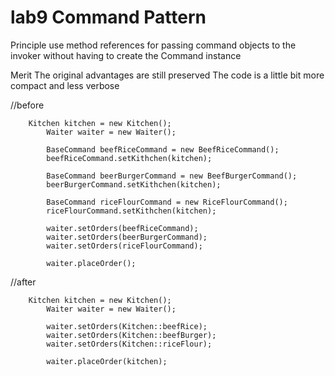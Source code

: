 # lab9 Command Pattern

Principle
use method references for passing command objects to the invoker without having to create the Command instance

Merit
The original advantages are still preserved
The code is a little bit more compact and less verbose


//before
		 	    
		Kitchen kitchen = new Kitchen();
	        Waiter waiter = new Waiter();
	        
	        BaseCommand beefRiceCommand = new BeefRiceCommand();
	        beefRiceCommand.setKithchen(kitchen);
	        
	        BaseCommand beerBurgerCommand = new BeefBurgerCommand();
	        beerBurgerCommand.setKithchen(kitchen);

	        BaseCommand riceFlourCommand = new RiceFlourCommand();
	        riceFlourCommand.setKithchen(kitchen);

	        waiter.setOrders(beefRiceCommand);
	        waiter.setOrders(beerBurgerCommand);
	        waiter.setOrders(riceFlourCommand);
	        
	        waiter.placeOrder();

//after 
		      
		Kitchen kitchen = new Kitchen();
	        Waiter waiter = new Waiter();
	        
	        waiter.setOrders(Kitchen::beefRice);
	        waiter.setOrders(Kitchen::beefBurger);
	        waiter.setOrders(Kitchen::riceFlour);
	        
	        waiter.placeOrder(kitchen);

